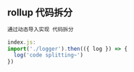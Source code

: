 ## rollup 代码拆分

```js
通过动态导入实现 代码拆分

index.js: 
import('./logger').then(({ log }) => {
  log('code splitting~')
})
```
